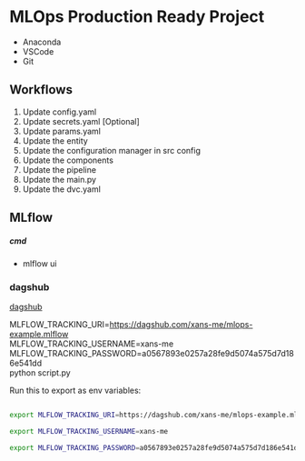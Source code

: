 # MLOps Production Ready Project

- Anaconda 
- VSCode
- Git

## Workflows

1. Update config.yaml
2. Update secrets.yaml [Optional]
3. Update params.yaml
4. Update the entity
5. Update the configuration manager in src config
6. Update the components
7. Update the pipeline 
8. Update the main.py
9. Update the dvc.yaml





## MLflow

##### cmd
- mlflow ui

### dagshub
[dagshub](https://dagshub.com/)

MLFLOW_TRACKING_URI=https://dagshub.com/xans-me/mlops-example.mlflow \
MLFLOW_TRACKING_USERNAME=xans-me \
MLFLOW_TRACKING_PASSWORD=a0567893e0257a28fe9d5074a575d7d186e541dd \
python script.py

Run this to export as env variables:

```bash

export MLFLOW_TRACKING_URI=https://dagshub.com/xans-me/mlops-example.mlflow

export MLFLOW_TRACKING_USERNAME=xans-me 

export MLFLOW_TRACKING_PASSWORD=a0567893e0257a28fe9d5074a575d7d186e541dd

```
